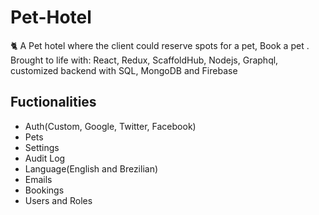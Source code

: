 # Pet-Hotel
🐈 A Pet hotel where the client could reserve spots for a pet, Book a pet . Brought to life with: React, Redux, ScaffoldHub, Nodejs, Graphql, customized backend with SQL, MongoDB and Firebase

## Fuctionalities
- Auth(Custom, Google, Twitter, Facebook)
- Pets
- Settings
- Audit Log
- Language(English and Brezilian)
- Emails
- Bookings
- Users and Roles

